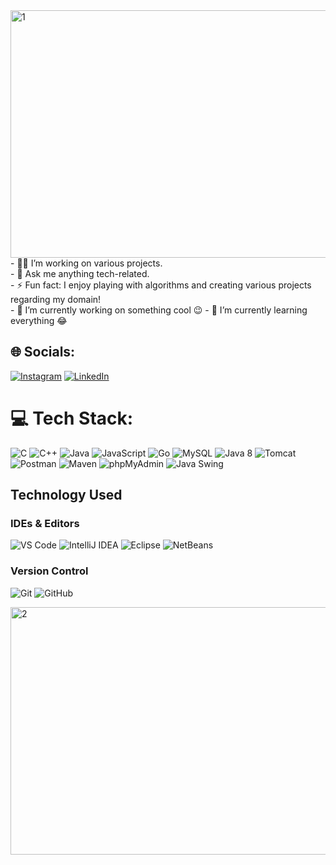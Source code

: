 <img width="1584" height="396" alt="1" src="https://github.com/user-attachments/assets/85744aca-9126-4b5e-9872-23fe427c3722" />
- 👨‍💻 I’m working on various projects.<br>
- 💬 Ask me anything tech-related.<br>
- ⚡ Fun fact: I enjoy playing with algorithms and creating various projects regarding my domain!<br>
- 🔭 I’m currently working on something cool 😉
- 🌱 I’m currently learning everything 😂





## 🌐 Socials:
[![Instagram](https://img.shields.io/badge/Instagram-%23E4405F.svg?logo=Instagram&logoColor=white)](https://instagram.com/dev._markam) [![LinkedIn](https://img.shields.io/badge/LinkedIn-%230077B5.svg?logo=linkedin&logoColor=white)](https://linkedin.com/in/www.linkedin.com/in/devanshumarkam) 

# 💻 Tech Stack:
![C](https://img.shields.io/badge/c-%2300599C.svg?style=for-the-badge&logo=c&logoColor=white) ![C++](https://img.shields.io/badge/c++-%2300599C.svg?style=for-the-badge&logo=c%2B%2B&logoColor=white) ![Java](https://img.shields.io/badge/java-%23ED8B00.svg?style=for-the-badge&logo=openjdk&logoColor=white) ![JavaScript](https://img.shields.io/badge/javascript-%23323330.svg?style=for-the-badge&logo=javascript&logoColor=%23F7DF1E) ![Go](https://img.shields.io/badge/go-%2300ADD8.svg?style=for-the-badge&logo=go&logoColor=white)
![MySQL](https://img.shields.io/badge/mysql-4479A1.svg?style=for-the-badge&logo=mysql&logoColor=white)
![Java 8](https://img.shields.io/badge/java-8-red.svg?style=for-the-badge&logo=java&logoColor=white )
![Tomcat](https://img.shields.io/badge/Tomcat-9.x-blue.svg?style=for-the-badge&logo=apache-tomcat&logoColor=white )
![Postman](https://img.shields.io/badge/Postman-v10-orange.svg?style=for-the-badge&logo=postman&logoColor=white )
![Maven](https://img.shields.io/badge/Maven-3.x-brightgreen.svg?style=for-the-badge&logo=apachemaven&logoColor=white )
![phpMyAdmin](https://img.shields.io/badge/phpMyAdmin-5.x-yellow.svg?style=for-the-badge&logo=phpmyadmin&logoColor=white )
![Java Swing](https://img.shields.io/badge/Java_Swing-8.x-orange.svg?style=for-the-badge&logo=java&logoColor=white )

## Technology Used

### IDEs & Editors
![VS Code](https://img.shields.io/badge/Visual_Studio_Code-2023-blue?style=for-the-badge&logo=visualstudiocode&logoColor=white )
![IntelliJ IDEA](https://img.shields.io/badge/IntelliJ_IDEA-2023-blue?style=for-the-badge&logo=intellijidea&logoColor=white )
![Eclipse](https://img.shields.io/badge/Eclipse-2023-orange?style=for-the-badge&logo=eclipseide&logoColor=white )
![NetBeans](https://img.shields.io/badge/NetBeans-2023-green?style=for-the-badge&logo=netbeans&logoColor=white )

### Version Control
![Git](https://img.shields.io/badge/Git-2.40-red?style=for-the-badge&logo=git&logoColor=white )
![GitHub](https://img.shields.io/badge/GitHub-2023-black?style=for-the-badge&logo=github&logoColor=white )
<!-- Proudly created with GPRM ( https://gprm.itsvg.in ) -->

<img width="1584" height="396" alt="2" src="https://github.com/user-attachments/assets/51de55b7-0daf-48e1-befb-fbc59868a4a0" />


